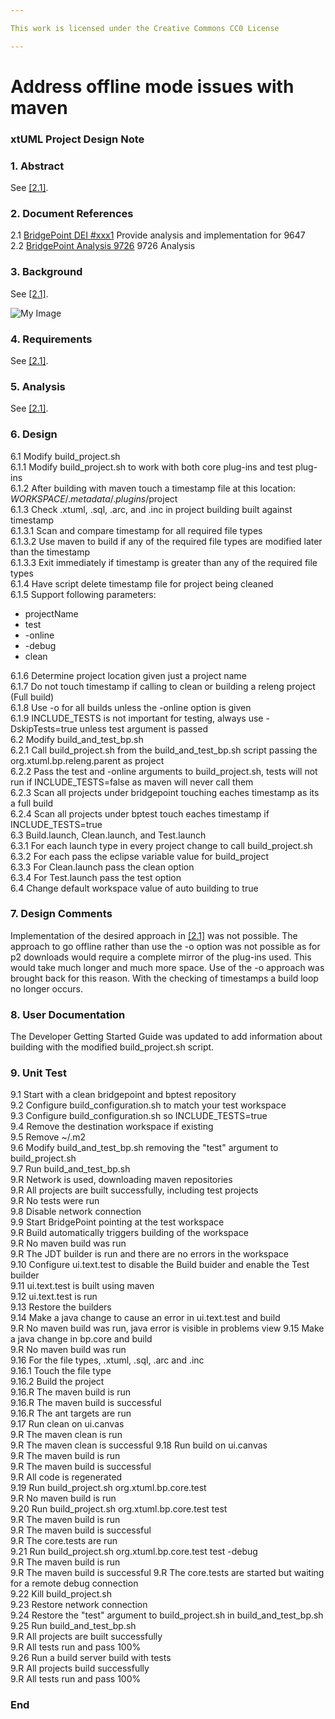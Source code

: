 ```yaml
---

This work is licensed under the Creative Commons CC0 License

---
```


# Address offline mode issues with maven  
### xtUML Project Design Note


### 1. Abstract

See [[2.1]](#2.1).

### 2. Document References
<a id="2.1"></a>2.1 [BridgePoint DEI #xxx1](https://support.onefact.net/issues/9726) Provide analysis and implementation for 9647    
<a id="2.2"></a>2.2 [BridgePoint Analysis 9726](https://github.com/travislondon/bridgepoint/blob/9726_1/doc-bridgepoint/notes/9726_provide_analysis_and_implementation_for_9647/9726_provide_analysis_and_implementation_for_9647.ant.md) 9726 Analysis    

### 3. Background

See [[2.1]](#2.1).  

![My Image](myimage.jpg)  

### 4. Requirements

See [[2.1]](#2.1).  

### 5. Analysis

See [[2.1]](#2.1). 

### 6. Design

6.1 Modify build_project.sh  
6.1.1 Modify build_project.sh to work with both core plug-ins and test plug-ins  
6.1.2 After building with maven touch a timestamp file at this location: $WORKSPACE/.metadata/.plugins/$project  
6.1.3 Check .xtuml, .sql, .arc, and .inc in project building built against timestamp  
6.1.3.1 Scan and compare timestamp for all required file types  
6.1.3.2 Use maven to build if any of the required file types are modified later than the timestamp  
6.1.3.3 Exit immediately if timestamp is greater than any of the required file types  
6.1.4 Have script delete timestamp file for project being cleaned  
6.1.5 Support following parameters:  

* projectName  
* test  
* -online  
* -debug  
* clean  

6.1.6 Determine project location given just a project name  
6.1.7 Do not touch timestamp if calling to clean or building a releng project (Full build)  
6.1.8 Use -o for all builds unless the -online option is given  
6.1.9 INCLUDE_TESTS is not important for testing, always use -DskipTests=true unless test argument is passed  
6.2 Modify build_and_test_bp.sh  
6.2.1 Call build_project.sh from the build_and_test_bp.sh script passing the org.xtuml.bp.releng.parent as project  
6.2.2 Pass the test and -online arguments to build_project.sh, tests will not run if INCLUDE_TESTS=false as maven will never call them  
6.2.3 Scan all projects under bridgepoint touching eaches timestamp as its a full build  
6.2.4 Scan all projects under bptest touch eaches timestamp if INCLUDE_TESTS=true  
6.3 Build.launch, Clean.launch, and Test.launch  
6.3.1 For each launch type in every project change to call build_project.sh  
6.3.2 For each pass the eclipse variable value for build_project  
6.3.3 For Clean.launch pass the clean option  
6.3.4 For Test.launch pass the test option  
6.4 Change default workspace value of auto building to true  


### 7. Design Comments

Implementation of the desired approach in [[2.1]](#2.1) was not possible.  The approach to go offline rather than use the -o option was not possible as for p2 downloads would require a complete mirror of the plug-ins used.  This would take much longer and much more space.  Use of the -o approach was brought back for this reason.  With the checking of timestamps a build loop no longer occurs.  

### 8. User Documentation

The Developer Getting Started Guide was updated to add information about building with the modified build_project.sh script.    

### 9. Unit Test

9.1 Start with a clean bridgepoint and bptest repository  
9.2 Configure build_configuration.sh to match your test workspace  
9.3 Configure build_configuration.sh so INCLUDE_TESTS=true  
9.4 Remove the destination workspace if existing  
9.5 Remove ~/.m2  
9.6 Modify build_and_test_bp.sh removing the "test" argument to build_project.sh  
9.7 Run build_and_test_bp.sh  
9.R Network is used, downloading maven repositories  
9.R All projects are built successfully, including test projects  
9.R No tests were run  
9.8 Disable network connection  
9.9 Start BridgePoint pointing at the test workspace  
9.R Build automatically triggers building of the workspace  
9.R No maven build was run  
9.R The JDT builder is run and there are no errors in the workspace  
9.10 Configure ui.text.test to disable the Build buider and enable the Test builder  
9.11 ui.text.test is built using maven  
9.12 ui.text.test is run  
9.13 Restore the builders  
9.14 Make a java change to cause an error in ui.text.test and build  
9.R No maven build was run, java error is visible in problems view
9.15 Make a java change in bp.core and build  
9.R No maven build was run  
9.16 For the file types, .xtuml, .sql, .arc and .inc  
9.16.1 Touch the file type  
9.16.2 Build the project  
9.16.R The maven build is run  
9.16.R The maven build is successful    
9.16.R The ant targets are run  
9.17 Run clean on ui.canvas  
9.R The maven clean is run  
9.R The maven clean is successful
9.18 Run build on ui.canvas  
9.R The maven build is run  
9.R The maven build is successful  
9.R All code is regenerated  
9.19 Run build_project.sh org.xtuml.bp.core.test  
9.R No maven build is run  
9.20 Run build_project.sh org.xtuml.bp.core.test test  
9.R The maven build is run  
9.R The maven build is successful  
9.R The core.tests are run  
9.21 Run build_project.sh org.xtuml.bp.core.test test -debug  
9.R The maven build is run  
9.R The maven build is successful
9.R The core.tests are started but waiting for a remote debug connection  
9.22 Kill build_project.sh  
9.23 Restore network connection  
9.24 Restore the "test" argument to build_project.sh in build_and_test_bp.sh  
9.25 Run build_and_test_bp.sh  
9.R All projects are built successfully  
9.R All tests run and pass 100%  
9.26 Run a build server build with tests  
9.R All projects build successfully  
9.R All tests run and pass 100%

### End
